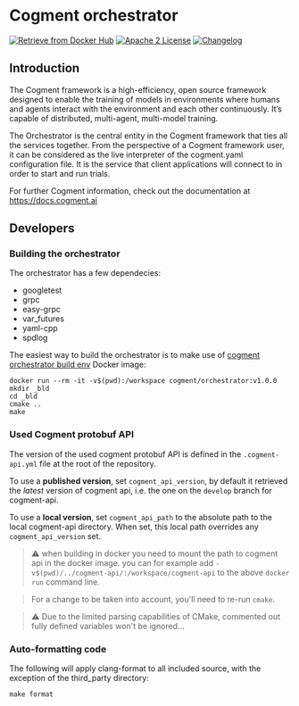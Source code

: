 # Cogment orchestrator

[![Retrieve from Docker Hub](https://img.shields.io/docker/v/cogment/orchestrator?sort=semver&style=flat-square)](https://hub.docker.com/repository/docker/cogment/orchestrator) [![Apache 2 License](https://img.shields.io/badge/license-Apache%202-green)](./LICENSE) [![Changelog](https://img.shields.io/badge/-Changelog%20-blueviolet)](./CHANGELOG.md)

## Introduction

The Cogment framework is a high-efficiency, open source framework designed to enable the training of models in environments where humans and agents interact with the environment and each other continuously. It’s capable of distributed, multi-agent, multi-model training.

The Orchestrator is the central entity in the Cogment framework that ties all the services together. From the perspective of a Cogment framework user, it can be considered as the live interpreter of the cogment.yaml configuration file. It is the service that client applications will connect to in order to start and run trials.

For further Cogment information, check out the documentation at <https://docs.cogment.ai>

## Developers

### Building the orchestrator

The orchestrator has a few dependecies:

* googletest
* grpc
* easy-grpc
* var_futures
* yaml-cpp
* spdlog

The easiest way to build the orchestrator is to make use of [cogment orchestrator build env](https://hub.docker.com/repository/docker/cogment/orchestrator) Docker image:

```
docker run --rm -it -v$(pwd):/workspace cogment/orchestrator:v1.0.0
mkdir _bld
cd _bld
cmake ..
make
```

### Used Cogment protobuf API

The version of the used cogment protobuf API is defined in the `.cogment-api.yml` file at the root of the repository.

To use a **published version**, set `cogment_api_version`, by default it retrieved the _latest_ version of cogment api, i.e. the one on the `develop` branch for cogment-api.

To use a **local version**, set `cogment_api_path` to the absolute path to the local cogment-api directory. When set, this local path overrides any `cogment_api_version` set.

> ⚠️ when building in docker you need to mount the path to cogment api in the docker image. you can for example add `-v$(pwd)/../cogment-api/:/workspace/cogment-api` to the above `docker run` command line.

> For a change to be taken into account, you'll need to re-run `cmake`.

> ⚠️ Due to the limited parsing capabilities of CMake, commented out fully defined variables won't be ignored...

### Auto-formatting code

The following will apply clang-format to all included source, with the exception of the third_party directory:

```
make format
```
